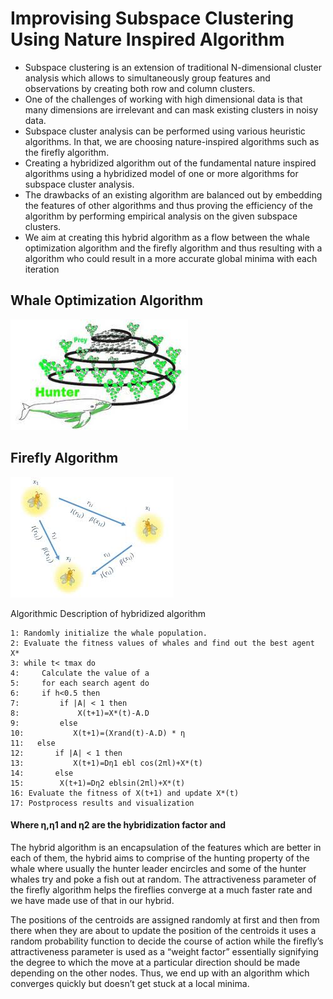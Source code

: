 # Improvising Subspace Clustering Using Nature Inspired Algorithm

- Subspace clustering is an extension of traditional N-dimensional cluster analysis which allows to simultaneously group features and observations by creating both row and column clusters.
- One of the challenges of working with high dimensional data is that many dimensions are irrelevant and can mask existing clusters in noisy data.
- Subspace cluster analysis can be performed using various heuristic algorithms. In that, we are choosing nature-inspired algorithms such as the firefly algorithm.
- Creating a hybridized algorithm out of the fundamental nature inspired algorithms using a hybridized model of one or more algorithms for subspace cluster analysis.
- The drawbacks of an existing algorithm are balanced out by embedding the features of other algorithms and thus proving the efficiency of the algorithm by performing empirical analysis on the given subspace clusters.
- We aim at creating this hybrid algorithm as a flow between the whale optimization algorithm and the firefly algorithm and thus resulting with a algorithm who could result in a more accurate global minima with each iteration

## Whale Optimization Algorithm

![woa](Images/woa.jpg)

## Firefly Algorithm

![firefly](Images/foa.jpg)

Algorithmic Description of hybridized algorithm

```
1: Randomly initialize the whale population.
2: Evaluate the fitness values of whales and find out the best agent X*
3: while t< tmax do
4:     Calculate the value of a
5:     for each search agent do
6:     if h<0.5 then
7:         if |A| < 1 then
8:             X(t+1)=X*(t)-A.D
9:         else
10:           X(t+1)=(Xrand(t)-A.D) * η
11:   else
12:       if |A| < 1 then
13:           X(t+1)=Dη1 ebl cos(2πl)+X*(t)
14:       else
15: 	   X(t+1)=Dη2 eblsin(2πl)+X*(t)
16: Evaluate the fitness of X(t+1) and update X*(t)
17: Postprocess results and visualization
```

#### Where η,η1 and η2 are the hybridization factor and

The hybrid algorithm is an encapsulation of the features which are better in each of them, the hybrid aims to comprise of the hunting property of the whale where usually the hunter leader encircles and some of the hunter whales try and poke a fish out at random. The attractiveness parameter of the firefly algorithm helps the fireflies converge at a much faster rate and we have made use of that in our hybrid.

The positions of the centroids are assigned randomly at first and then from there when they are about to update the position of the centroids it uses a random probability function to decide the course of action while the firefly’s attractiveness parameter is used as a “weight factor” essentially signifying the degree to which the move at a particular direction should be made depending on the other nodes. Thus, we end up with an algorithm which converges quickly but doesn’t get stuck at a local minima.
